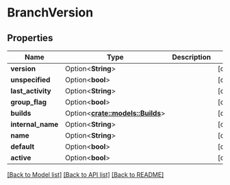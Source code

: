 # BranchVersion

## Properties

Name | Type | Description | Notes
------------ | ------------- | ------------- | -------------
**version** | Option<**String**> |  | [optional]
**unspecified** | Option<**bool**> |  | [optional]
**last_activity** | Option<**String**> |  | [optional]
**group_flag** | Option<**bool**> |  | [optional]
**builds** | Option<[**crate::models::Builds**](builds.md)> |  | [optional]
**internal_name** | Option<**String**> |  | [optional]
**name** | Option<**String**> |  | [optional]
**default** | Option<**bool**> |  | [optional]
**active** | Option<**bool**> |  | [optional]

[[Back to Model list]](../README.md#documentation-for-models) [[Back to API list]](../README.md#documentation-for-api-endpoints) [[Back to README]](../README.md)


